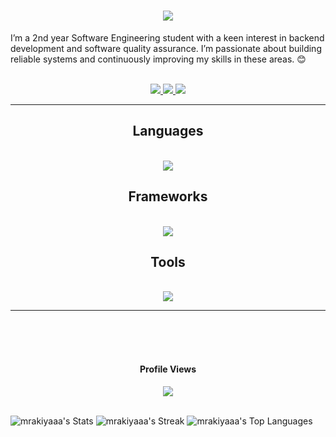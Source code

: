 
<h1 align="center">
    <img src="https://readme-typing-svg.herokuapp.com/?font=Righteous&size=35&center=true&vCenter=true&width=500&height=70&duration=4000&lines=Hi+There!+👋;+I'm+Akila+Lakshitha!;" />
</h1>

I’m a 2nd year Software Engineering student with a keen interest in backend development and software quality assurance. I’m passionate about building reliable systems and continuously improving my skills in these areas. 😊

<br>

  <div align="center"> 
  <a href="akilalakshitha45@gmail.com">
    <img src="https://img.shields.io/badge/Gmail-333333?style=for-the-badge&logo=gmail&logoColor=red" />
  </a>
  <a href="https://www.linkedin.com/in/akila-lakshitha/" target="_blank">
    <img src="https://img.shields.io/badge/LinkedIn-0077B5?style=for-the-badge&logo=linkedin&logoColor=white" target="_blank" />
  </a>
  <a href="https://github.com/mrakiyaaa" target="_blank">
     <img src="https://img.shields.io/badge/Portfolio-FF5722?style=for-the-badge&logo=todoist&logoColor=white" target="_blank" /> <!-- sqlite, safari, google-chrome are other good icon options -->
  </a>
</div>

<hr>

<h2 align="center"> Languages </h2>
<br/>
<div align="center">
    <img src="https://skillicons.dev/icons?i=c,cs,html,css,js,dotnet,java" /><br>
</div>

<h2 align="center"> Frameworks </h2>
<br/>
<div align="center">
    <img src="https://skillicons.dev/icons?i=dotnet,bootstrap,selenium,react,spring" /><br>
</div>

<h2 align="center"> Tools </h2>
<br/>
<div align="center">
    <img src="https://skillicons.dev/icons?i=vscode,visualstudio,git,github,notion,figma,ps,ai,firebase,selenium" /><br>
</div>

<hr/>

<br/>


<br/>

<br>

<div align="center">
  <h4>Profile Views</h4>
  <img src="https://profile-counter.glitch.me/mrakiyaaa/count.svg?"  />
</div>

<br>



![mrakiyaaa's Stats](https://github-readme-stats.vercel.app/api?username=mrakiyaaa&theme=tokyonight&show_icons=true&hide_border=true&count_private=true)
![mrakiyaaa's Streak](https://github-readme-streak-stats.herokuapp.com/?user=mrakiyaaa&theme=tokyonight&hide_border=true)
![mrakiyaaa's Top Languages](https://github-readme-stats.vercel.app/api/top-langs/?username=mrakiyaaa&theme=tokyonight&show_icons=true&hide_border=true&layout=compact)
